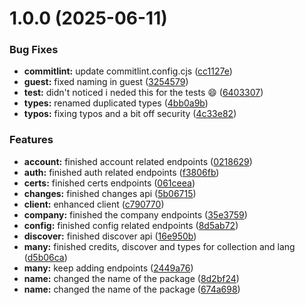 # 1.0.0 (2025-06-11)


### Bug Fixes

* **commitlint:** update commitlint.config.cjs ([cc1127e](https://github.com/Dantescur/typemdb/commit/cc1127edf91ba9df43a9a7d0a5115f176cc0ec35))
* **guest:** fixed naming in guest ([3254579](https://github.com/Dantescur/typemdb/commit/32545798a15162d7e072947d5995d28269d466ad))
* **test:** didn't noticed i neded this for the tests 😄 ([6403307](https://github.com/Dantescur/typemdb/commit/640330774f65acc2e6dac0e5857c9dbc6d607bb7))
* **types:** renamed duplicated types ([4bb0a9b](https://github.com/Dantescur/typemdb/commit/4bb0a9ba9399cd7ef542d6cb9cd249ff9a29cb48))
* **typos:** fixing typos and a bit off security ([4c33e82](https://github.com/Dantescur/typemdb/commit/4c33e828dec88ca1c8f7e8412bc20faf743d612a))


### Features

* **account:** finished account related endpoints ([0218629](https://github.com/Dantescur/typemdb/commit/021862912af49918a776f041aa477f993343a98f))
* **auth:** finished auth related endpoints ([f3806fb](https://github.com/Dantescur/typemdb/commit/f3806fb335e6a6dc2a711eb130e990b07de28e6f))
* **certs:** finished certs endpoints ([061ceea](https://github.com/Dantescur/typemdb/commit/061ceeaf4414375d5b210d87df45604aeeabfbb3))
* **changes:** finished changes api ([5b06715](https://github.com/Dantescur/typemdb/commit/5b067158caa87e3a21918212099ad0c3f0b04db7))
* **client:** enhanced client ([c790770](https://github.com/Dantescur/typemdb/commit/c790770c3158211ac60bf3a8a5e99a3c59154173))
* **company:** finished the company endpoints ([35e3759](https://github.com/Dantescur/typemdb/commit/35e3759cd4f65bb500a9db449fd2cd3be48b15ec))
* **config:** finished config related endpoints ([8d5ab72](https://github.com/Dantescur/typemdb/commit/8d5ab72bff383c633db25fadc6a569cd59cf23a4))
* **discover:** finished discover api ([16e950b](https://github.com/Dantescur/typemdb/commit/16e950b431bd1e29da81b2fa27241fb0cf4af3a9))
* **many:** finished credits, discover and types for collection and lang ([d5b06ca](https://github.com/Dantescur/typemdb/commit/d5b06ca3d7a357d0c1fd8ba440ee7734e48ae286))
* **many:** keep adding endpoints ([2449a76](https://github.com/Dantescur/typemdb/commit/2449a766c9c6fc741c8ea63631ce21c6116264d2))
* **name:** changed the name of the package ([8d2bf24](https://github.com/Dantescur/typemdb/commit/8d2bf246110d1de063d2d25a383e931bf5071fdd))
* **name:** changed the name of the package ([674a698](https://github.com/Dantescur/typemdb/commit/674a698186fde52ee55a7d91e9b986fe6f7270de))
